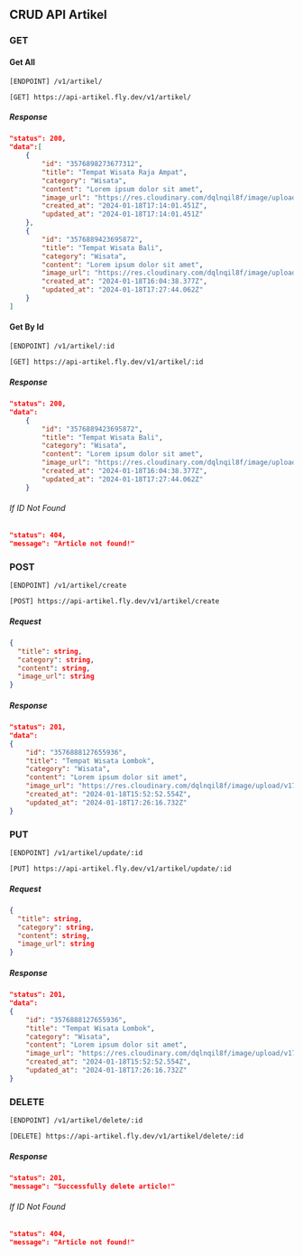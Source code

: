 ## CRUD API Artikel

### GET

#### Get All

`[ENDPOINT] /v1/artikel/`

```url
[GET] https://api-artikel.fly.dev/v1/artikel/
```

##### Response

```json
"status": 200,
"data":[
    {
        "id": "3576898273677312",
        "title": "Tempat Wisata Raja Ampat",
        "category": "Wisata",
        "content": "Lorem ipsum dolor sit amet",
        "image_url": "https://res.cloudinary.com/dqlnqil8f/image/upload/v1705598040/vxnjnbo33aqo0dtn4x12.jpg",
        "created_at": "2024-01-18T17:14:01.451Z",
        "updated_at": "2024-01-18T17:14:01.451Z"
    },
    {
        "id": "3576889423695872",
        "title": "Tempat Wisata Bali",
        "category": "Wisata",
        "content": "Lorem ipsum dolor sit amet",
        "image_url": "https://res.cloudinary.com/dqlnqil8f/image/upload/v1705598863/k62udlpx7gvqmwgg4wii.jpg",
        "created_at": "2024-01-18T16:04:38.377Z",
        "updated_at": "2024-01-18T17:27:44.062Z"
    }
]
```

#### Get By Id

`[ENDPOINT] /v1/artikel/:id`

```url
[GET] https://api-artikel.fly.dev/v1/artikel/:id
```

##### Response

```json
"status": 200,
"data":
    {
        "id": "3576889423695872",
        "title": "Tempat Wisata Bali",
        "category": "Wisata",
        "content": "Lorem ipsum dolor sit amet",
        "image_url": "https://res.cloudinary.com/dqlnqil8f/image/upload/v1705598863/k62udlpx7gvqmwgg4wii.jpg",
        "created_at": "2024-01-18T16:04:38.377Z",
        "updated_at": "2024-01-18T17:27:44.062Z"
    }
```

###### If ID Not Found

```json
"status": 404,
"message": "Article not found!"
```

### POST

`[ENDPOINT] /v1/artikel/create`

```url
[POST] https://api-artikel.fly.dev/v1/artikel/create
```

##### Request

```json
{
  "title": string,
  "category": string,
  "content": string,
  "image_url": string
}
```

##### Response

```json
"status": 201,
"data":
{
    "id": "3576888127655936",
    "title": "Tempat Wisata Lombok",
    "category": "Wisata",
    "content": "Lorem ipsum dolor sit amet",
    "image_url": "https://res.cloudinary.com/dqlnqil8f/image/upload/v1705598775/ef9j7vk0mot8tzsocofa.jpg",
    "created_at": "2024-01-18T15:52:52.554Z",
    "updated_at": "2024-01-18T17:26:16.732Z"
}
```

### PUT

`[ENDPOINT] /v1/artikel/update/:id`

```url
[PUT] https://api-artikel.fly.dev/v1/artikel/update/:id
```

##### Request

```json
{
  "title": string,
  "category": string,
  "content": string,
  "image_url": string
}
```

##### Response

```json
"status": 201,
"data":
{
    "id": "3576888127655936",
    "title": "Tempat Wisata Lombok",
    "category": "Wisata",
    "content": "Lorem ipsum dolor sit amet",
    "image_url": "https://res.cloudinary.com/dqlnqil8f/image/upload/v1705598775/ef9j7vk0mot8tzsocofa.jpg",
    "created_at": "2024-01-18T15:52:52.554Z",
    "updated_at": "2024-01-18T17:26:16.732Z"
}
```

### DELETE

`[ENDPOINT] /v1/artikel/delete/:id`

```url
[DELETE] https://api-artikel.fly.dev/v1/artikel/delete/:id
```

##### Response

```json
"status": 201,
"message": "Successfully delete article!"
```

###### If ID Not Found

```json
"status": 404,
"message": "Article not found!"
```
